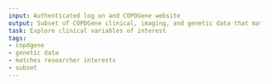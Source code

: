 ```yaml
---
input: Authenticated log on and COPDGene website
output: Subset of COPDGene clinical, imaging, and genetic data that matches researcher interests
task: Explore clinical variables of interest
tags:
- copdgene
- genetic data
- matches researcher interests
- subset
---
```

